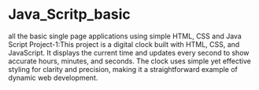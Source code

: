 # Java_Scritp_basic
all the basic single page applications using simple HTML, CSS and Java Script
Project-1:This project is a digital clock built with HTML, CSS, and JavaScript. It displays the current time and updates every second to show accurate hours, minutes, and seconds. The clock uses simple yet effective styling for clarity and precision, making it a straightforward example of dynamic web development.
